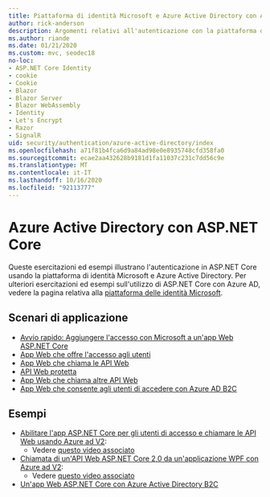 ```yaml
---
title: Piattaforma di identità Microsoft e Azure Active Directory con ASP.NET Core
author: rick-anderson
description: Argomenti relativi all'autenticazione con la piattaforma di identità Microsoft Azure Active Directory per le app Web e le API nel ASP.NET Core.
ms.author: riande
ms.date: 01/21/2020
ms.custom: mvc, seodec18
no-loc:
- ASP.NET Core Identity
- cookie
- Cookie
- Blazor
- Blazor Server
- Blazor WebAssembly
- Identity
- Let's Encrypt
- Razor
- SignalR
uid: security/authentication/azure-active-directory/index
ms.openlocfilehash: a71f81b4fca6d9a84ad98e0e8935748cfd358fa0
ms.sourcegitcommit: ecae2aa432628b9181d1fa11037c231c7dd56c9e
ms.translationtype: MT
ms.contentlocale: it-IT
ms.lasthandoff: 10/16/2020
ms.locfileid: "92113777"
---
```

# <a name="azure-active-directory-with-aspnet-core"></a>Azure Active Directory con ASP.NET Core

Queste esercitazioni ed esempi illustrano l'autenticazione in ASP.NET Core usando la piattaforma di identità Microsoft e Azure Active Directory. Per ulteriori esercitazioni ed esempi sull'utilizzo di ASP.NET Core con Azure AD, vedere la pagina relativa alla [piattaforma delle identità Microsoft](/azure/active-directory/develop/).

## <a name="application-scenarios"></a>Scenari di applicazione

* [Avvio rapido: Aggiungere l'accesso con Microsoft a un'app Web ASP.NET Core](/azure/active-directory/develop/quickstart-v2-aspnet-core-webapp)
* [App Web che offre l'accesso agli utenti](/azure/active-directory/develop/scenario-web-app-sign-user-overview?tabs=aspnetcore)
* [App Web che chiama le API Web](/azure/active-directory/develop/scenario-web-app-call-api-overview)
* [API Web protetta](/azure/active-directory/develop/scenario-protected-web-api-overview)
* [App Web che chiama altre API Web](/azure/active-directory/develop/scenario-web-api-call-api-overview)
* [App Web che consente agli utenti di accedere con Azure AD B2C](xref:security/authentication/azure-ad-b2c)

## <a name="samples"></a>Esempi

* [Abilitare l'app ASP.NET Core per gli utenti di accesso e chiamare le API Web usando Azure ad V2](/samples/azure-samples/active-directory-aspnetcore-webapp-openidconnect-v2/enable-webapp-signin/): 
  * Vedere [questo video associato](https://channel9.msdn.com/Events/Build/2018/THR5001)
* [Chiamata di un'API Web ASP.NET Core 2,0 da un'applicazione WPF con Azure ad V2](/samples/azure-samples/active-directory-dotnet-native-aspnetcore-v2/calling-an-aspnet-core-web-api-from-a-wpf-application-using-azure-ad-v2/): 
  * Vedere [questo video associato](https://channel9.msdn.com/Events/Build/2018/THR5000)
* [Un'app Web ASP.NET Core con Azure Active Directory B2C](/samples/azure-samples/active-directory-b2c-dotnetcore-webapp/an-aspnet-core-web-app-with-azure-ad-b2c/)
